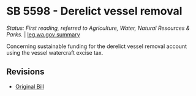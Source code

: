 # SB 5598 - Derelict vessel removal
*Status: First reading, referred to Agriculture, Water, Natural Resources & Parks.* | [leg.wa.gov summary](https://app.leg.wa.gov/billsummary?BillNumber=5598&Year=2021)

Concerning sustainable funding for the derelict vessel removal account using the vessel watercraft excise tax.

## Revisions
* [Original Bill](1/)